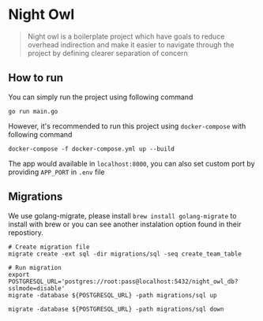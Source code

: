 # Night Owl

> Night owl is a boilerplate project which have goals to reduce overhead indirection and make it easier to navigate through the project by defining clearer separation of concern

## How to run

You can simply run the project using following command

```
go run main.go
```

However, it's recommended to run this project using `docker-compose` with following command

```
docker-compose -f docker-compose.yml up --build
```

The app would available in `localhost:8000`, you can also set custom port by providing `APP_PORT` in `.env` file

## Migrations

We use golang-migrate, please install `brew install golang-migrate` to install with brew or you can see another instalation option found in their repostiory.

```
# Create migration file
migrate create -ext sql -dir migrations/sql -seq create_team_table

# Run migration
export POSTGRESQL_URL='postgres://root:pass@localhost:5432/night_owl_db?sslmode=disable'
migrate -database ${POSTGRESQL_URL} -path migrations/sql up

migrate -database ${POSTGRESQL_URL} -path migrations/sql down
```